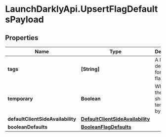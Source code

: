 # LaunchDarklyApi.UpsertFlagDefaultsPayload

## Properties

Name | Type | Description | Notes
------------ | ------------- | ------------- | -------------
**tags** | **[String]** | A list of default tags for each flag | 
**temporary** | **Boolean** | Whether the flag should be temporary by default | 
**defaultClientSideAvailability** | [**DefaultClientSideAvailability**](DefaultClientSideAvailability.md) |  | 
**booleanDefaults** | [**BooleanFlagDefaults**](BooleanFlagDefaults.md) |  | 


